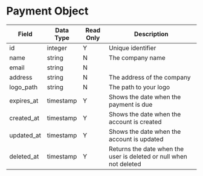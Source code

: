 # Payment Object

Field | Data Type | Read Only | Description
--- | --- | --- | --- 
id | integer | Y | Unique identifier
name | string | N | The company name
email | string | N | 
address | string | N | The address of the company
logo_path | string | N | The path to your logo
expires_at | timestamp | Y | Shows the date when the payment is due
created_at | timestamp | Y | Shows the date when the account is created
updated_at | timestamp | Y | Shows the date when the account is updated
deleted_at | timestamp | Y | Returns the date when the user is deleted or null when not deleted